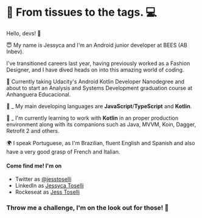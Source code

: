 # 👗 From tissues to the  tags. 💻

Hello, devs!  👋

😇 My name is Jessyca and I'm an Android junior developer at BEES (AB Inbev).

I've transitioned careers last year, having previously worked as a Fashion Designer, and I have dived heads on into this amazing world of coding.

🚀 Currently taking Udacity's Android Kotlin Developer Nanodegree and about to start an Analysis and Systems Development graduation course at Anhanguera Educacional.

🧶 _ My main developing languages are **JavaScript**/**TypeScript** and **Kotlin**.

🧾 _ I'm currently learning to work with **Kotlin** in an proper production environment along with its companions such as Java, MVVM, Koin, Dagger, Retrofit 2 and others.

🌍 I speak Portuguese, as I'm Brazilian, fluent English and Spanish and also have a very good grasp of French and Italian.

#### Come find me! I'm on
* Twitter as [@jesstoselli](https://twitter.com/jesstoselli)
* LinkedIn as [Jessyca Toselli](https://twitter.com/jesstoselli)
* Rockeseat as [Jess Toselli](https://app.rocketseat.com.br/me/jessyca-toselli-1594492335)

### Throw me a challenge, I'm on the look out for those! 🚀
